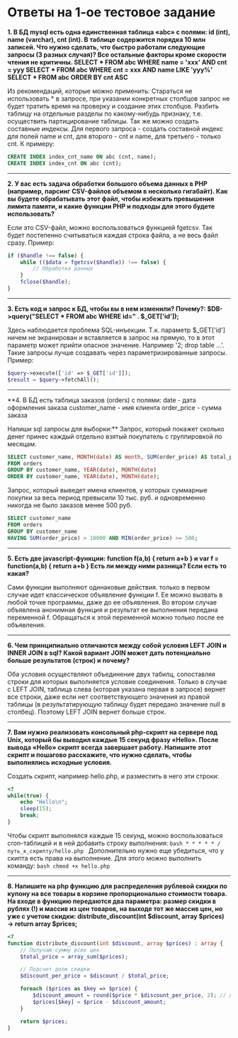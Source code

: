 # Ответы на 1-ое тестовое задание
**1. В БД mysql  есть одна единственная таблица «abc» с полями: id (int), name (varchar), cnt (int). 
В таблице содержится порядка 10 млн записей. Что нужно сделать, что быстро работали следующие запросы (3 разных случая)? 
Все остальные факторы кроме скорости чтения не критичны.
SELECT * FROM abc WHERE name = 'xxx' AND cnt = yyy
SELECT * FROM abc WHERE cnt = xxx AND name LIKE 'yyy%'
SELECT * FROM abc ORDER BY cnt ASC**

Из рекомендаций, которые можно применить:
Стараться не использовать * в запросе, при указании конкретных столбцов запрос не будет тратить время на проверку и создание этих столбцов.
Разбить таблицу на отдельные разделы по какому-нибудь признаку, т.е. осуществить партицирование таблицы.
Так же можно создать составные индексы. Для первого запроса - создать составной индекс для полей name и cnt, для второго - cnt и name, для третьего - только cnt.
К примеру:
```sql CREATE INDEX index_name_cnt ON abc (name, cnt);
CREATE INDEX index_cnt_name ON abc (cnt, name);
CREATE INDEX index_cnt ON abc (cnt);
```
***
**2. У вас есть задача обработки большого объема данных в PHP (например, парсинг CSV-файлов объемом в несколько гигабайт). 
Как вы будете обрабатывать этот файл, чтобы избежать превышения лимита памяти, и какие функции PHP и подходы для этого будете использовать?**

Если это CSV-файл, можно воспользоваться функцией fgetcsv. Так будет постепенно считываться каждая строка файла, а не весь файл сразу.
Пример:
```php $handle = fopen("file.csv", "r");
if ($handle !== false) {
    while (($data = fgetcsv($handle)) !== false) {
        // Обработка данных
    }
    fclose($handle);
}
```
***
**3. Есть код и запрос к БД, чтобы вы в нем изменили? Почему?:
$DB->query("SELECT * FROM abc WHERE id=" . $_GET['id']);**

Здесь наблюдается проблема SQL-инъекции. Т.к. параметр $_GET['id'] ничем не экранирован и вставляется в запрос на прямую, то в этот параметр может прийти опасное значение.
Например '2; drop table ...'. Такие запросы лучше создавать через параметризированные запросы. Пример:
```php $query = $DB->prepare("SELECT * FROM abc WHERE id = :id");
$query->execute(['id' => $_GET['id']]);
$result = $query->fetchAll();
```
***
**4. В БД есть таблица заказов (orders) с полями:
date - дата оформления заказа
customer_name - имя клиента
order_price - сумма заказа

Напиши sql запросы для выборки:**
Запрос, который покажет сколько денег принес каждый отдельно взятый покупатель с группировкой по месяцам.
```sql
SELECT customer_name, MONTH(date) AS month, SUM(order_price) AS total_price
FROM orders
GROUP BY customer_name, YEAR(date), MONTH(date)
ORDER BY customer_name, YEAR(date), MONTH(date);
```
Запрос, который выведет  имена клиентов, у которых суммарные покупки за весь период превысили 10 тыс. руб. и одновременно никогда не было заказов менее 500 руб.
```sql
SELECT customer_name
FROM orders
GROUP BY customer_name
HAVING SUM(order_price) > 10000 AND MIN(order_price) >= 500;
```
***
**5. Есть две javascript-функции:
function f(a,b) { return a+b }
и
var f = function(a,b) { return a+b }
Есть ли между ними разница? Если есть то какая?**

Сами функции выполняют одинаковые действия. только в первом случае идет классическое объявление функции f. Ее можно вызвать в любой точке программы, даже до ее объявления.
Во втором случае объявлена анонимная функция и результат ее выполнения передана переменной f. Обращаться к этой переменной можно только после ее объявления.
***
**6. Чем принципиально отличаются между собой условия LEFT JOIN и INNER JOIN в sql? Какой вариант JOIN может дать потенциально больше результатов (строк) и почему?**

Оба условия осуществляют объединение двух табилц, сопоставляя строки для которых выполняется условие соединения. Только в случае с LEFT JOIN, таблица слева
(которая указана первая в запросе) вернет все строки, даже если нет соответствующего значения из правой таблицы (в результатирующую таблицу будет передано значение null в столбец).
Поэтому LEFT JOIN вернет больше строк.
***
**7. Вам нужно реализовать консольный php-скрипт на сервере под Unix, который бы выводил каждые 15 секунд фразу «Hello». После вывода «Hello» скрипт всегда завершает работу. 
Напишите этот скрипт и пошагово расскажите, что нужно сделать, чтобы выполнялись исходные условия.**

Создать скрипт, например hello.php, и разместить в него эти строки:
```php
<?
while(true) {
    echo "Hello\n";
    sleep(15);
    break;
}
```
Чтобы скрипт выполнялся каждые 15 секунд, можно воспользоваться cron-таблицей и в ней добавить строку выполнения:
```bash * * * * * /путь_к_скрипту/hello.php ```
Дополнительно нужно еще убедиться, что у скипта есть права на выполнение. Для этого можно выполнить команду:
```bash chmod +x hello.php ```
***
**8. Напишите на php функцию для распределения рублевой скидки по купону на все товары в корзине пропорционально стоимости товара. 
На входе в функцию передаются два параметра: размер скидки в рублях (!) и массив из цен товаров, на выходе тот же массив цен, 
но уже с учетом скидки: distribute_discount(int $discount, array $prices) → return array $prices;**
```php
<?
function distribute_discount(int $discount, array $prices) : array {
    // Получаю сумму всех цен
    $total_price = array_sum($prices);

    // Подсчет доли скидки
    $discount_per_price = $discount / $total_price;

    foreach ($prices as $key => $price) {
        $discount_amount = round($price * $discount_per_price, 2); // Лучше еще округленить до двух знаков после запятой
        $prices[$key] = $price - $discount_amount;
    }

    return $prices;
}
```
